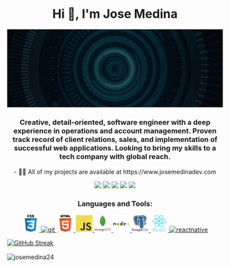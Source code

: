 <h1 align="center">Hi 👋, I'm Jose Medina</h1>

![alt text](https://github.com/JoseMedina24/JoseMedina24/blob/main/Jose%20main.gif?raw=true)

<h3 align="center">Creative, detail-oriented, software engineer with a deep experience in operations and account management. Proven track record of client relations, sales, and implementation of successful web applications. Looking to bring my skills to a tech company with global reach. </h3>

<p align="center">
- 👨‍💻 All of my projects are available at https://www.josemedinadev.com

<p align="center">
<a href="https://twitter.com/JoseMedina2424"><img src="https://img.shields.io/badge/@JoseMedina2424-005da8?&style=for-the-badge&logo=twitter&logoColor=white" height=25></a>
<a href="https://www.codewars.com/users/JoseMedina"><img src="https://img.shields.io/badge/Codewars-005da8?style=for-the-badge&logo=Codewars&logoColor=white" height=25></a>
<a href="mailto:jm248248@gmail.com"><img src="https://img.shields.io/badge/ssaryonjr@gmail.com-005da8?style=for-the-badge&logo=gmail&logoColor=white" height=25></a>
<a href="https://www.linkedin.com/in/jose-medina-software-engineer/"><img src="https://img.shields.io/badge/sam_saryon-005da8?style=for-the-badge&logo=linkedin&logoColor=white" height=25></a>
<a href="https://drive.google.com/file/d/10g8aRZcLfx9lDDU2xqSJ74lszPZ46P4h/view?usp=sharing"><img src="https://img.shields.io/badge/Download_Resume-005da8?style=for-the-badge&logo=googledrive&logoColor=white" height=25></a>
</p>


<h3 align="center">Languages and Tools:</h3>
<p align="center"> <a href="https://www.w3schools.com/css/" target="_blank" rel="noreferrer"> <img src="https://raw.githubusercontent.com/devicons/devicon/master/icons/css3/css3-original-wordmark.svg" alt="css3" width="40" height="40"/> </a> <a href="https://git-scm.com/" target="_blank" rel="noreferrer"> <img src="https://www.vectorlogo.zone/logos/git-scm/git-scm-icon.svg" alt="git" width="40" height="40"/> </a> <a href="https://www.w3.org/html/" target="_blank" rel="noreferrer"> <img src="https://raw.githubusercontent.com/devicons/devicon/master/icons/html5/html5-original-wordmark.svg" alt="html5" width="40" height="40"/> </a> <a href="https://developer.mozilla.org/en-US/docs/Web/JavaScript" target="_blank" rel="noreferrer"> <img src="https://raw.githubusercontent.com/devicons/devicon/master/icons/javascript/javascript-original.svg" alt="javascript" width="40" height="40"/> </a> <a href="https://www.mongodb.com/" target="_blank" rel="noreferrer"> <img src="https://raw.githubusercontent.com/devicons/devicon/master/icons/mongodb/mongodb-original-wordmark.svg" alt="mongodb" width="40" height="40"/> </a> <a href="https://nodejs.org" target="_blank" rel="noreferrer"> <img src="https://raw.githubusercontent.com/devicons/devicon/master/icons/nodejs/nodejs-original-wordmark.svg" alt="nodejs" width="40" height="40"/> </a> <a href="https://www.postgresql.org" target="_blank" rel="noreferrer"> <img src="https://raw.githubusercontent.com/devicons/devicon/master/icons/postgresql/postgresql-original-wordmark.svg" alt="postgresql" width="40" height="40"/> </a> <a href="https://reactjs.org/" target="_blank" rel="noreferrer"> <img src="https://raw.githubusercontent.com/devicons/devicon/master/icons/react/react-original-wordmark.svg" alt="react" width="40" height="40"/> </a> <a href="https://reactnative.dev/" target="_blank" rel="noreferrer"> <img src="https://reactnative.dev/img/header_logo.svg" alt="reactnative" width="40" height="40"/> </a> </p>

[![GitHub Streak](https://github-readme-streak-stats.herokuapp.com/?user=JoseMedina24)](https://git.io/streak-stats)

<p><img align="center" src="https://github-readme-stats.vercel.app/api/top-langs?username=josemedina24&show_icons=true&locale=en&layout=compact" alt="josemedina24" /></p><a[![GitHub Streak](https://github-readme-streak-stats.herokuapp.com/?user=JoseMedina24)](https://git.io/streak-stats)</a>

<!---
JoseMedina24/JoseMedina24 is a ✨ special ✨ repository because its `README.md` (this file) appears on your GitHub profile.
You can click the Preview link to take a look at your changes.
--->
